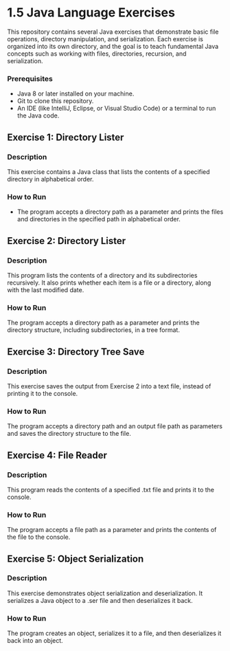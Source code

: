 # 1.5 Java Language Exercises
This repository contains several Java exercises that demonstrate basic file operations, directory manipulation, and serialization. Each exercise is organized into its own directory, and the goal is to teach fundamental Java concepts such as working with files, directories, recursion, and serialization.

### Prerequisites
- Java 8 or later installed on your machine.
- Git to clone this repository.
- An IDE (like IntelliJ, Eclipse, or Visual Studio Code) or a terminal to run the Java code.

## Exercise 1: Directory Lister

### Description
This exercise contains a Java class that lists the contents of a specified directory in alphabetical order.

### How to Run
- The program accepts a directory path as a parameter and prints the files and directories in the specified path in alphabetical order.


## Exercise 2: Directory Lister

### Description
This program lists the contents of a directory and its subdirectories recursively. It also prints whether each item is a file or a directory, along with the last modified date.
### How to Run
The program accepts a directory path as a parameter and prints the directory structure, including subdirectories, in a tree format.

## Exercise 3: Directory Tree Save

### Description
This exercise saves the output from Exercise 2 into a text file, instead of printing it to the console.
### How to Run
The program accepts a directory path and an output file path as parameters and saves the directory structure to the file.


## Exercise 4: File Reader

### Description
This program reads the contents of a specified .txt file and prints it to the console.
### How to Run
The program accepts a file path as a parameter and prints the contents of the file to the console.



## Exercise 5: Object Serialization

### Description
This exercise demonstrates object serialization and deserialization. It serializes a Java object to a .ser file and then deserializes it back.

### How to Run
The program creates an object, serializes it to a file, and then deserializes it back into an object.
